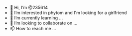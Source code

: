 - 👋 Hi, I’m @235614
- 👀 I’m interested in phytom and I'm looking for a girlfriend
- 🌱 I’m currently learning ...
- 💞️ I’m looking to collaborate on ...
- 📫 How to reach me ...

<!---
235614/235614 is a ✨ special ✨ repository because its `README.md` (this file) appears on your GitHub profile.
You can click the Preview link to take a look at your changes.
--->
